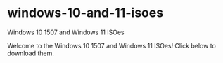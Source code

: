 # windows-10-and-11-isoes
Windows 10 1507 and Windows 11 ISOes

Welcome to the Windows 10 1507 and Windows 11 ISOes! Click below to download them.
